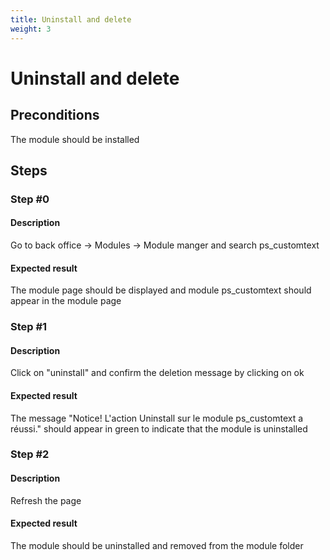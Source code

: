 ```yaml
---
title: Uninstall and delete
weight: 3
---
```


# Uninstall and delete

## Preconditions

The module should be installed
## Steps
### Step #0
#### Description
Go to back office -> Modules -> Module manger and search ps_customtext
#### Expected result
The module page should be displayed and module ps_customtext should appear in the module page
### Step #1
#### Description
Click on "uninstall" and confirm the deletion message by clicking on ok
#### Expected result
The message "Notice!
L'action Uninstall sur le module ps_customtext a réussi." should appear in green to indicate that the module is uninstalled
### Step #2
#### Description
Refresh the page
#### Expected result
The module should be uninstalled and removed from the module folder
